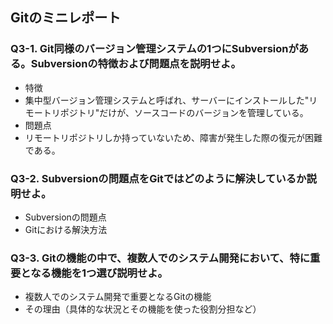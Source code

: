 ## Gitのミニレポート
### Q3-1. Git同様のバージョン管理システムの1つにSubversionがある。Subversionの特徴および問題点を説明せよ。
* 特徴
* 集中型バージョン管理システムと呼ばれ、サーバーにインストールした"リモートリポジトリ"だけが、ソースコードのバージョンを管理している。
* 問題点
* リモートリポジトリしか持っていないため、障害が発生した際の復元が困難である。
### Q3-2. Subversionの問題点をGitではどのように解決しているか説明せよ。
* Subversionの問題点
* Gitにおける解決方法
### Q3-3. Gitの機能の中で、複数人でのシステム開発において、特に重要となる機能を1つ選び説明せよ。
* 複数人でのシステム開発で重要となるGitの機能
* その理由（具体的な状況とその機能を使った役割分担など）
